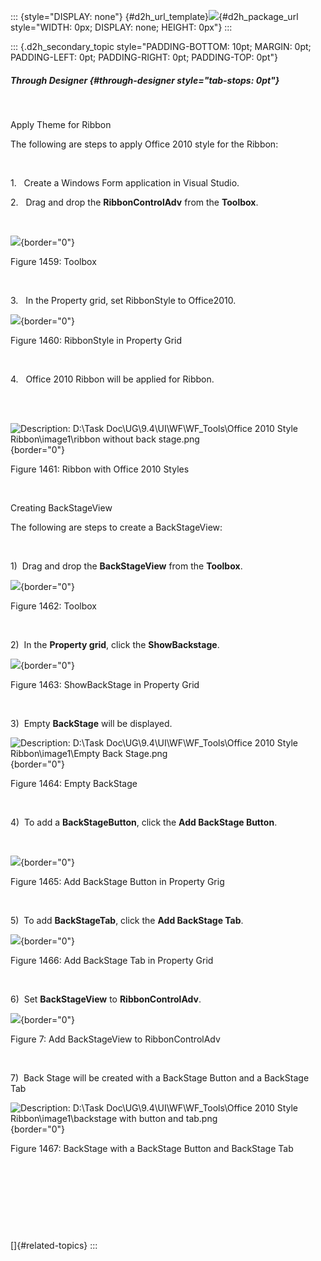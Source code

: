 ::: {style="DISPLAY: none"}
[](ms-xhelp:///?Id=d2h_url_template){#d2h_url_template}![](!package_url!){#d2h_package_url style="WIDTH: 0px; DISPLAY: none; HEIGHT: 0px"}
:::

::: {.d2h_secondary_topic style="PADDING-BOTTOM: 10pt; MARGIN: 0pt; PADDING-LEFT: 0pt; PADDING-RIGHT: 0pt; PADDING-TOP: 0pt"}
##### Through Designer {#through-designer style="tab-stops: 0pt"}

 

Apply Theme for Ribbon

The following are steps to apply Office 2010 style for the Ribbon:

 

1.   Create a Windows Form application in Visual Studio.

2.   Drag and drop the **RibbonControlAdv** from the **Toolbox**.

 

![](ImagesExt/image76_1438.png){border="0"}

Figure 1459: Toolbox

 

3.   In the Property grid, set RibbonStyle to Office2010.

![](ImagesExt/image76_1439.png){border="0"}

Figure 1460: RibbonStyle in Property Grid

 

4.   Office 2010 Ribbon will be applied for Ribbon.

 

 ![Description: D:\\Task Doc\\UG\\9.4\\UI\\WF\\WF_Tools\\Office 2010 Style Ribbon\\image1\\ribbon without back stage.png](ImagesExt/image76_1440.png){border="0"}

Figure 1461: Ribbon with Office 2010 Styles

 

Creating BackStageView

The following are steps to create a BackStageView:

 

1)  Drag and drop the **BackStageView** from the **Toolbox**.

![](ImagesExt/image76_1441.png){border="0"}

Figure 1462: Toolbox

 

2)  In the **Property grid**, click the **ShowBackstage**.

![](ImagesExt/image76_1442.png){border="0"}

Figure 1463: ShowBackStage in Property Grid

 

3)  Empty **BackStage** will be displayed.

![Description: D:\\Task Doc\\UG\\9.4\\UI\\WF\\WF_Tools\\Office 2010 Style Ribbon\\image1\\Empty Back Stage.png](ImagesExt/image76_1443.png){border="0"}

Figure 1464: Empty BackStage

 

4)  To add a **BackStageButton**, click the **Add BackStage Button**.

 

![](ImagesExt/image76_1444.png){border="0"}

Figure 1465: Add BackStage Button in Property Grig

 

5)  To add **BackStageTab**, click the **Add BackStage Tab**.

![](ImagesExt/image76_1445.png){border="0"}

Figure 1466: Add BackStage Tab in Property Grid

 

6)  Set **BackStageView** to **RibbonControlAdv**.

![](ImagesExt/image76_1446.png){border="0"}

Figure 7: Add BackStageView to RibbonControlAdv

 

7)  Back Stage will be created with a BackStage Button and a BackStage Tab

![Description: D:\\Task Doc\\UG\\9.4\\UI\\WF\\WF_Tools\\Office 2010 Style Ribbon\\image1\\backstage with button and tab.png](ImagesExt/image76_1447.png){border="0"}

Figure 1467: BackStage with a BackStage Button and BackStage Tab

 

 

 

 

[]{#related-topics}
:::
